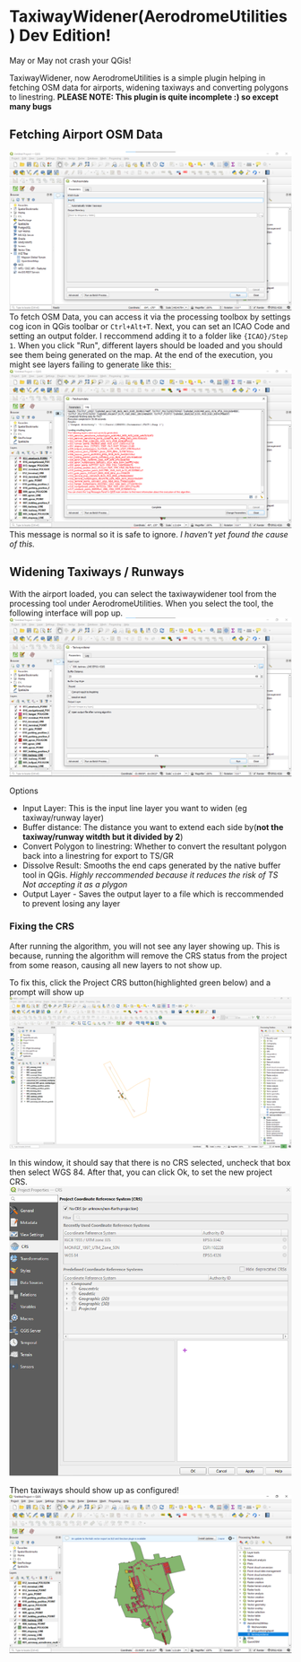 # TaxiwayWidener(AerodromeUtilities) Dev Edition!

May or May not crash your QGis!

TaxiwayWidener, now AerodromeUtilities is a simple plugin helping in fetching OSM data for airports, widening taxiways and converting polygons to linestring. **PLEASE NOTE: This plugin is quite incomplete :) so except many bugs**

## Fetching Airport OSM Data
![Fetching OSM Data](osmfetcher.png)
To fetch OSM Data, you can access it via the processing toolbox by settings cog icon in QGis toolbar or `Ctrl+Alt+T`. Next, you can set an ICAO Code and setting an output folder. I reccommend adding it to a folder like `{ICAO}/Step 1`. When you click "Run", different layers should be loaded and you should see them being generated on the map. At the end of the execution, you might see layers failing to generate like this:
![OSM Normal Red Text](osmfetchererror.png)
This message is normal so it is safe to ignore. *I haven't yet found the cause of this.*

## Widening Taxiways / Runways
With the airport loaded, you can select the taxiwaywidener tool from the processing tool under AerodromeUtilities. When you select the tool, the following interface will pop up.
![alt text](image.png)
  
Options
- Input Layer: This is the input line layer you want to widen (eg taxiway/runway layer)
- Buffer distance: The distance you want to extend each side by(**not the taxiway/runway witdth but it divided by 2**)
- Convert Polygon to linestring: Whether to convert the resultant polygon back into a linestring for export to TS/GR 
- Dissolve Result: Smooths the end caps generated by the native buffer tool in QGis. *Highly reccommended because it reduces the risk of TS Not accepting it as a plygon*
- Output Layer - Saves the output layer to a file which is reccommended to prevent losing any layer

### Fixing the CRS
After running the algorithm, you will not see any layer showing up. This is because, running the algorithm will remove the CRS status from the project from some reason, causing all new layers to not show up.

To fix this, click the Project CRS button(highlighted green below) and a prompt will show up
![Project CRS Button](image-1.png)

In this window, it should say that there is no CRS selected, uncheck that box then select WGS 84. After that, you can click Ok, to set the new project CRS.
![Setting Project CRS](image-2.png)

Then taxiways should show up as configured!
![Project CRS Done](image-3.png)